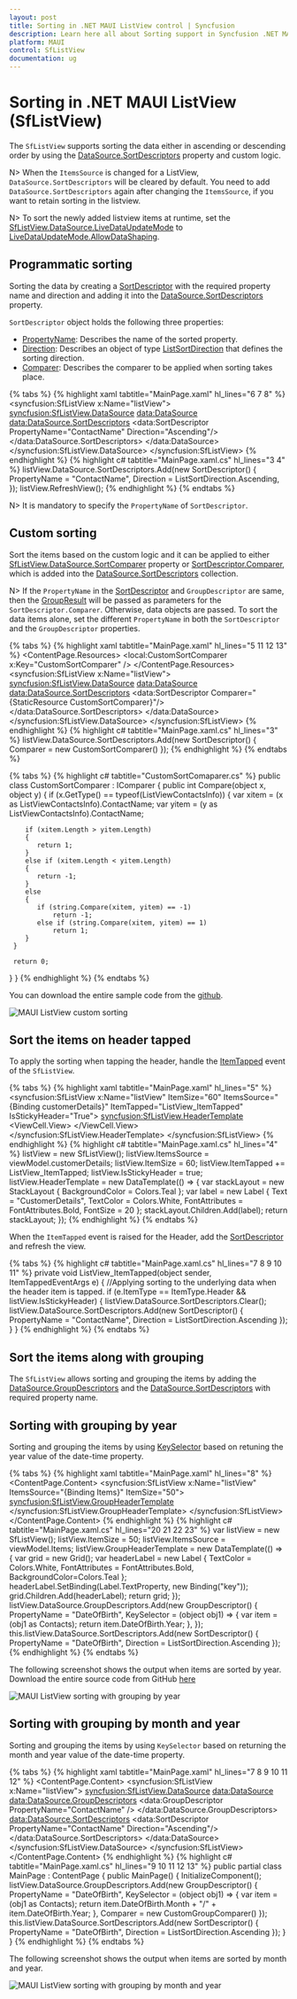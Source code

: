 ```yaml
---
layout: post
title: Sorting in .NET MAUI ListView control | Syncfusion
description: Learn here all about Sorting support in Syncfusion .NET MAUI ListView (SfListView) control, its elements and more.
platform: MAUI
control: SfListView
documentation: ug
---
```


# Sorting in .NET MAUI ListView (SfListView)

The `SfListView` supports sorting the data either in ascending or descending order by using the [DataSource.SortDescriptors](https://help.syncfusion.com/cr/maui/Syncfusion.Maui.DataSource.DataSource.html#Syncfusion_Maui_DataSource_DataSource_SortDescriptors) property and custom logic.

N> When the `ItemsSource` is changed for a ListView, `DataSource.SortDescriptors` will be cleared by default. You need to add `DataSource.SortDescriptors` again after changing the `ItemsSource`, if you want to retain sorting in the listview.

N> To sort the newly added listview items at runtime, set the [SfListView.DataSource.LiveDataUpdateMode](https://help.syncfusion.com/cr/maui/Syncfusion.Maui.DataSource.LiveDataUpdateMode.html) to [LiveDataUpdateMode.AllowDataShaping](https://help.syncfusion.com/cr/maui/Syncfusion.Maui.DataSource.LiveDataUpdateMode.html#Syncfusion_Maui_DataSource_LiveDataUpdateMode_AllowDataShaping). 

## Programmatic sorting

Sorting the data by creating a [SortDescriptor](https://help.syncfusion.com/cr/maui/Syncfusion.Maui.DataSource.SortDescriptor.html) with the required property name and direction and adding it into the [DataSource.SortDescriptors](https://help.syncfusion.com/cr/maui/Syncfusion.Maui.DataSource.DataSource.html#Syncfusion_Maui_DataSource_DataSource_SortDescriptors) property.

`SortDescriptor` object holds the following three properties:

* [PropertyName](https://help.syncfusion.com/cr/maui/Syncfusion.Maui.DataSource.SortDescriptor.html#Syncfusion_Maui_DataSource_SortDescriptor_PropertyName): Describes the name of the sorted property.
* [Direction](https://help.syncfusion.com/cr/maui/Syncfusion.Maui.DataSource.SortDescriptor.html#Syncfusion_Maui_DataSource_SortDescriptor_Direction): Describes an object of type [ListSortDirection](https://help.syncfusion.com/cr/maui/Syncfusion.Maui.DataSource.ListSortDirection.html) that defines the sorting direction.
* [Comparer](https://help.syncfusion.com/cr/maui/Syncfusion.Maui.DataSource.SortDescriptor.html#Syncfusion_Maui_DataSource_SortDescriptor_Comparer): Describes the comparer to be applied when sorting takes place.

{% tabs %}
{% highlight xaml tabtitle="MainPage.xaml" hl_lines="6 7 8" %}
<ContentPage  xmlns:syncfusion="clr-namespace:Syncfusion.Maui.ListView;assembly=Syncfusion.Maui.ListView"
               xmlns:data="clr-namespace:Syncfusion.Maui.DataSource;assembly=Syncfusion.Maui.DataSource" >
  <syncfusion:SfListView x:Name="listView">
            <syncfusion:SfListView.DataSource>
                <data:DataSource>
                    <data:DataSource.SortDescriptors>
                        <data:SortDescriptor PropertyName="ContactName" Direction="Ascending"/>
                    </data:DataSource.SortDescriptors>
                </data:DataSource>
            </syncfusion:SfListView.DataSource>
  </syncfusion:SfListView>
</ContentPage>
{% endhighlight %}
{% highlight c# tabtitle="MainPage.xaml.cs" hl_lines="3 4" %}
listView.DataSource.SortDescriptors.Add(new SortDescriptor()
{
  PropertyName = "ContactName",
  Direction = ListSortDirection.Ascending,
}); 
listView.RefreshView();
{% endhighlight %}
{% endtabs %}

N> It is mandatory to specify the `PropertyName` of `SortDescriptor`.

## Custom sorting

Sort the items based on the custom logic and it can be applied to either [SfListView.DataSource.SortComparer](https://help.syncfusion.com/cr/maui/Syncfusion.Maui.DataSource.DataSource.html#Syncfusion_Maui_DataSource_DataSource_SortComparer) property or [SortDescriptor.Comparer](https://help.syncfusion.com/cr/maui/Syncfusion.Maui.DataSource.SortDescriptor.html#Syncfusion_Maui_DataSource_SortDescriptor_Comparer), which is added into the [DataSource.SortDescriptors](https://help.syncfusion.com/cr/maui/Syncfusion.Maui.DataSource.DataSource.html#Syncfusion_Maui_DataSource_DataSource_SortDescriptors) collection.

N> If the `PropertyName` in the [SortDescriptor](https://help.syncfusion.com/cr/maui/Syncfusion.Maui.DataSource.SortDescriptor.html) and `GroupDescriptor` are same, then the [GroupResult](https://help.syncfusion.com/cr/maui/Syncfusion.Maui.DataSource.Extensions.GroupResult.html) will be passed as parameters for the `SortDescriptor.Comparer`. Otherwise, data objects are passed. To sort the data items alone, set the different `PropertyName` in both the `SortDescriptor` and the `GroupDescriptor` properties.

{% tabs %}
{% highlight xaml tabtitle="MainPage.xaml" hl_lines="5 11 12 13" %}
<ContentPage  xmlns:syncfusion="clr-namespace:Syncfusion.Maui.ListView;assembly=Syncfusion.Maui.ListView"
               xmlns:data="clr-namespace:Syncfusion.Maui.DataSource;assembly=Syncfusion.Maui.DataSource">
  <ContentPage.Resources>
    <ResourceDictionary>
      <local:CustomSortComparer x:Key="CustomSortComparer" />
    </ResourceDictionary>
  </ContentPage.Resources>
  <syncfusion:SfListView x:Name="listView">
    <syncfusion:SfListView.DataSource>
      <data:DataSource>
        <data:DataSource.SortDescriptors>
          <data:SortDescriptor Comparer="{StaticResource CustomSortComparer}"/>
        </data:DataSource.SortDescriptors>
      </data:DataSource>
    </syncfusion:SfListView.DataSource>
  </syncfusion:SfListView>
</ContentPage>
{% endhighlight %}
{% highlight c# tabtitle="MainPage.xaml.cs" hl_lines="3" %}
listView.DataSource.SortDescriptors.Add(new SortDescriptor()
{
  Comparer = new CustomSortComparer()
});
{% endhighlight %}
{% endtabs %}

{% tabs %}
{% highlight c# tabtitle="CustomSortComaparer.cs" %}
public class CustomSortComparer : IComparer<object>
{
  public int Compare(object x, object y)
  {
     if (x.GetType() == typeof(ListViewContactsInfo))
     {
        var xitem = (x as ListViewContactsInfo).ContactName;
        var yitem = (y as ListViewContactsInfo).ContactName;

        if (xitem.Length > yitem.Length)
        {
           return 1;
        }
        else if (xitem.Length < yitem.Length)
        {
           return -1;
        }
        else
        {
           if (string.Compare(xitem, yitem) == -1)
               return -1;
           else if (string.Compare(xitem, yitem) == 1)
               return 1;
        }
     }

     return 0;
   }
}
{% endhighlight %}
{% endtabs %}

You can download the entire sample code from the [github](https://github.com/SyncfusionExamples/custom-sorting-.net-maui-listview).

![MAUI ListView custom sorting](Images/sorting/maui-listview-custom-sorting.jpg)

## Sort the items on header tapped

To apply the sorting when tapping the header, handle the [ItemTapped](https://help.syncfusion.com/cr/maui/Syncfusion.Maui.ListView.SfListView.html#Syncfusion_Maui_ListView_SfListView_ItemTapped) event of the `SfListView`.

{% tabs %}
{% highlight xaml tabtitle="MainPage.xaml" hl_lines="5" %}
<ContentPage xmlns:syncfusion="clr-namespace:Syncfusion.Maui.ListView;assembly=Syncfusion.Maui.ListView"
               xmlns:data="clr-namespace:Syncfusion.Maui.DataSource;assembly=Syncfusion.Maui.DataSource">
  <syncfusion:SfListView x:Name="listView" ItemSize="60"
                        ItemsSource="{Binding customerDetails}" 
                        ItemTapped="ListView_ItemTapped" 
                        IsStickyHeader="True">
    <syncfusion:SfListView.HeaderTemplate>
      <DataTemplate>
        <ViewCell>
          <ViewCell.View>
            <StackLayout BackgroundColor="Teal">
              <Label TextColor="White" FontSize="20" FontAttributes="Bold" Text="CustomerDetails" />
            </StackLayout>
          </ViewCell.View>
        </ViewCell>
      </DataTemplate>
    </syncfusion:SfListView.HeaderTemplate>
  </syncfusion:SfListView>
</ContentPage>
{% endhighlight %}
{% highlight c# tabtitle="MainPage.xaml.cs" hl_lines="4" %}
listView = new SfListView();
listView.ItemsSource = viewModel.customerDetails;
listView.ItemSize = 60;
listView.ItemTapped += ListView_ItemTapped;
listView.IsStickyHeader = true;
listView.HeaderTemplate = new DataTemplate(() => 
{
  var stackLayout = new StackLayout { BackgroundColor = Colors.Teal };
  var label = new Label { Text = "CustomerDetails", TextColor = Colors.White, 
                          FontAttributes = FontAttributes.Bold, FontSize = 20 };
  stackLayout.Children.Add(label);
  return stackLayout;
});
{% endhighlight %}
{% endtabs %}

When the `ItemTapped` event is raised for the Header, add the [SortDescriptor](https://help.syncfusion.com/cr/maui/Syncfusion.DataSource.SortDescriptor.html) and refresh the view.

{% tabs %}
{% highlight c# tabtitle="MainPage.xaml.cs" hl_lines="7 8 9 10 11" %}
private void ListView_ItemTapped(object sender, ItemTappedEventArgs e)
{
  //Applying sorting to the underlying data when the header item is tapped.
  if (e.ItemType == ItemType.Header && listView.IsStickyHeader)
  {
    listView.DataSource.SortDescriptors.Clear();
    listView.DataSource.SortDescriptors.Add(new SortDescriptor()
    {
      PropertyName = "ContactName",
      Direction = ListSortDirection.Ascending
    });
  }
}
{% endhighlight %}
{% endtabs %}

## Sort the items along with grouping
 
The `SfListView` allows sorting and grouping the items by adding the [DataSource.GroupDescriptors](https://help.syncfusion.com/cr/maui/Syncfusion.Maui.DataSource.DataSource.html#Syncfusion_Maui_DataSource_DataSource_GroupDescriptors) and the [DataSource.SortDescriptors](https://help.syncfusion.com/cr/maui/Syncfusion.Maui.DataSource.DataSource.html#Syncfusion_Maui_DataSource_DataSource_SortDescriptors) with required property name.

## Sorting with grouping by year

Sorting and grouping the items by using [KeySelector](https://help.syncfusion.com/cr/maui/Syncfusion.Maui.DataSource.GroupDescriptor.html#Syncfusion_Maui_DataSource_GroupDescriptor_KeySelector) based on retuning the year value of the date-time property.

{% tabs %}
{% highlight xaml tabtitle="MainPage.xaml" hl_lines="8" %}
<ContentPage xmlns:syncfusion="clr-namespace:Syncfusion.Maui.ListView;assembly=Syncfusion.Maui.ListView"
               xmlns:data="clr-namespace:Syncfusion.Maui.DataSource;assembly=Syncfusion.Maui.DataSource">
  <ContentPage.Content>
    <syncfusion:SfListView x:Name="listView" ItemsSource="{Binding Items}" ItemSize="50">
      <syncfusion:SfListView.GroupHeaderTemplate>
        <DataTemplate>
          <Grid>
              <Label Text= "{Binding Key}" BackgroundColor="Teal" FontAttributes="Bold" TextColor="White"/>
		      </Grid>
        </DataTemplate>
      </syncfusion:SfListView.GroupHeaderTemplate>
    </syncfusion:SfListView>
  </ContentPage.Content>
</ContentPage>
{% endhighlight %}
{% highlight c# tabtitle="MainPage.xaml.cs" hl_lines="20 21 22 23" %}
var listView = new SfListView();
listView.ItemSize = 50;
listView.ItemsSource = viewModel.Items;
listView.GroupHeaderTemplate = new DataTemplate(() => 
{
   var grid = new Grid();
   var headerLabel = new Label
   {
   TextColor = Colors.White,
   FontAttributes = FontAttributes.Bold,
   BackgroundColor=Colors.Teal
   };
   headerLabel.SetBinding(Label.TextProperty, new Binding("key"));
   grid.Children.Add(headerLabel);
   return grid;
});
listView.DataSource.GroupDescriptors.Add(new GroupDescriptor()
{
  PropertyName = "DateOfBirth",
  KeySelector = (object obj1) =>
  {
   var item = (obj1 as Contacts);
   return item.DateOfBirth.Year;
  },
});
this.listView.DataSource.SortDescriptors.Add(new SortDescriptor()
{
  PropertyName = "DateOfBirth",
  Direction = ListSortDirection.Ascending
});
{% endhighlight %}
{% endtabs %}

The following screenshot shows the output when items are sorted by year. Download the entire source code from GitHub [here](https://github.com/SyncfusionExamples/sorting-and-grouping-.net-maui-listview)

![MAUI ListView sorting with grouping by year](Images/sorting/maui-listview-with-grouping-by-year.jpg)

## Sorting with grouping by month and year

Sorting and grouping the items by using `KeySelector` based on returning the month and year value of the date-time property.

{% tabs %}
{% highlight xaml tabtitle="MainPage.xaml" hl_lines="7 8 9 10 11 12" %}
<ContentPage xmlns:syncfusion="clr-namespace:Syncfusion.Maui.ListView;assembly=Syncfusion.Maui.ListView"
              xmlns:data="clr-namespace:Syncfusion.Maui.DataSource;assembly=Syncfusion.Maui.DataSource">
  <ContentPage.Content>
    <syncfusion:SfListView x:Name="listView">
      <syncfusion:SfListView.DataSource>
        <data:DataSource>
        <data:DataSource.GroupDescriptors>
            <data:GroupDescriptor PropertyName="ContactName" />
          </data:DataSource.GroupDescriptors>
          <data:DataSource.SortDescriptors>
            <data:SortDescriptor PropertyName="ContactName" Direction="Ascending"/>
          </data:DataSource.SortDescriptors>
        </data:DataSource>
      </syncfusion:SfListView.DataSource>
    </syncfusion:SfListView>
  </ContentPage.Content>
</ContentPage>
{% endhighlight %}
{% highlight c# tabtitle="MainPage.xaml.cs" hl_lines="9 10 11 12 13" %}
public partial class MainPage : ContentPage
{
   public MainPage()
   {
       InitializeComponent();
       listView.DataSource.GroupDescriptors.Add(new GroupDescriptor()
       {
           PropertyName = "DateOfBirth",
           KeySelector = (object obj1) =>
           {
               var item = (obj1 as Contacts);
               return item.DateOfBirth.Month + "/" + item.DateOfBirth.Year;
           },
           Comparer = new CustomGroupComparer()
       });
       this.listView.DataSource.SortDescriptors.Add(new SortDescriptor()
       {
           PropertyName = "DateOfBirth",
           Direction = ListSortDirection.Ascending
       });
   }
}
{% endhighlight %}
{% endtabs %}

The following screenshot shows the output when items are sorted by month and year.

![MAUI ListView sorting with grouping by month and year](Images/sorting/maui-listview-sorting-with-grouping-by-year.jpg)
